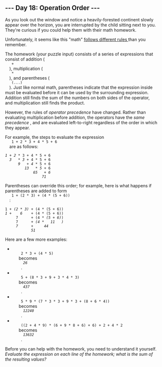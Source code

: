 <article class="day-desc">
 <h2>
  --- Day 18: Operation Order ---
 </h2>
 <p>
  As you look out the window and notice a heavily-forested continent slowly appear over the horizon, you are interrupted by the child sitting next to you. They're curious if you could help them with their
  <span title='Or "maths", if you have more than one.'>
   math
  </span>
  homework.
 </p>
 <p>
  Unfortunately, it seems like this "math"
  <a href="https://www.youtube.com/watch?v=3QtRK7Y2pPU&amp;t=15" target="_blank">
   follows different rules
  </a>
  than you remember.
 </p>
 <p>
  The homework (your puzzle input) consists of a series of expressions that consist of addition (
  <code>
   +
  </code>
  ), multiplication (
  <code>
   *
  </code>
  ), and parentheses (
  <code>
   (...)
  </code>
  ). Just like normal math, parentheses indicate that the expression inside must be evaluated before it can be used by the surrounding expression. Addition still finds the sum of the numbers on both sides of the operator, and multiplication still finds the product.
 </p>
 <p>
  However, the rules of
  <em>
   operator precedence
  </em>
  have changed. Rather than evaluating multiplication before addition, the operators have the
  <em>
   same precedence
  </em>
  , and are evaluated left-to-right regardless of the order in which they appear.
 </p>
 <p>
  For example, the steps to evaluate the expression
  <code>
   1 + 2 * 3 + 4 * 5 + 6
  </code>
  are as follows:
 </p>
 <pre><code><em>1 + 2</em> * 3 + 4 * 5 + 6
  <em>3   * 3</em> + 4 * 5 + 6
      <em>9   + 4</em> * 5 + 6
         <em>13   * 5</em> + 6
             <em>65   + 6</em>
                 <em>71</em>
</code></pre>
 <p>
  Parentheses can override this order; for example, here is what happens if parentheses are added to form
  <code>
   1 + (2 * 3) + (4 * (5 + 6))
  </code>
  :
 </p>
 <pre><code>1 + <em>(2 * 3)</em> + (4 * (5 + 6))
<em>1 +    6</em>    + (4 * (5 + 6))
     7      + (4 * <em>(5 + 6)</em>)
     7      + <em>(4 *   11   )</em>
     <em>7      +     44</em>
            <em>51</em>
</code></pre>
 <p>
  Here are a few more examples:
 </p>
 <ul>
  <li>
   <code>
    2 * 3 + (4 * 5)
   </code>
   becomes
   <em>
    <code>
     26
    </code>
   </em>
   .
  </li>
  <li>
   <code>
    5 + (8 * 3 + 9 + 3 * 4 * 3)
   </code>
   becomes
   <em>
    <code>
     437
    </code>
   </em>
   .
  </li>
  <li>
   <code>
    5 * 9 * (7 * 3 * 3 + 9 * 3 + (8 + 6 * 4))
   </code>
   becomes
   <em>
    <code>
     12240
    </code>
   </em>
   .
  </li>
  <li>
   <code>
    ((2 + 4 * 9) * (6 + 9 * 8 + 6) + 6) + 2 + 4 * 2
   </code>
   becomes
   <em>
    <code>
     13632
    </code>
   </em>
   .
  </li>
 </ul>
 <p>
  Before you can help with the homework, you need to understand it yourself.
  <em>
   Evaluate the expression on each line of the homework; what is the sum of the resulting values?
  </em>
 </p>
</article>
